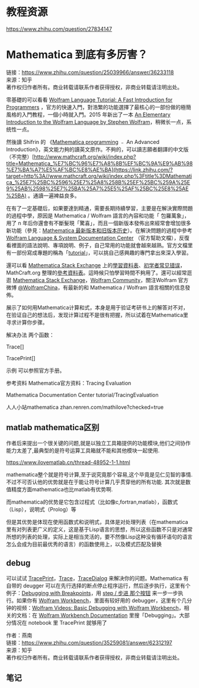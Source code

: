 # 教程资源
https://www.zhihu.com/question/27834147
# Mathematica 到底有多厉害？
链接：https://www.zhihu.com/question/25039966/answer/36233118  
来源：知乎  
著作权归作者所有。商业转载请联系作者获得授权，非商业转载请注明出处。  
  

零基礎的可以看看 [Wolfram Language Tutorial: A Fast Introduction for Programmers](https://link.zhihu.com/?target=http%3A//www.wolfram.com/language/fast-introduction-for-programmers/) ，官方的快速入門，對浩繁的功能選擇了最核心的一部份做的極簡風格的入門教程，一個小時就入門。2015 年新出了一本 [An Elementary Introduction to the Wolfram Language by Stephen Wolfram](https://link.zhihu.com/?target=http%3A//www.wolfram.com/language/elementary-introduction/)，稍微长一点，系统性一点。

然後讀 Shifrin 的 《[Mathematica programming](https://link.zhihu.com/?target=http%3A//www.mathprogramming-intro.org/) ﹣ An Advanced Introduction》，英文能力夠的讀英文原作。不夠的，可以讀志願者翻譯的中文版（不完整）[http://www.mathcraft.org/wiki/index.php?title=Mathematica_%E7%BC%96%E7%A8%8B%EF%BC%9A%E9%AB%98%E7%BA%A7%E5%AF%BC%E8%AE%BA](https://link.zhihu.com/?target=http%3A//www.mathcraft.org/wiki/index.php%3Ftitle%3DMathematica_%25E7%25BC%2596%25E7%25A8%258B%25EF%25BC%259A%25E9%25AB%2598%25E7%25BA%25A7%25E5%25AF%25BC%25E8%25AE%25BA) 。通讀一遍裨益良多。

在有了一定基礎后，如果要達到精通，需要長期持續學習，主要是在解決實際問題的過程中學，原因是 Mathematica / Wolfram 語言的內容和功能「 包羅萬象」，用了 n 年后你還會有不斷髮現「驚喜」，而且一個新版本發佈出來經常會增加很多新功能（參見：[Mathematica 最新版本和旧版本历史](https://link.zhihu.com/?target=http%3A//www.wolfram.com/mathematica/quick-revision-history.zh.html)）。在解決問題的過程中參考 [Wolfram Language & System Documentation Center](https://link.zhihu.com/?target=http%3A//reference.wolfram.com/language/) （官方幫助文檔），反復看裡面的語法說明、專項說明、例子，自己常用的功能就會越來越熟。官方文檔里有一部份寫成專題的稱為「[tutorial](https://link.zhihu.com/?target=http%3A//www.wolfram.com/learningcenter/tutorialcollection/)」，可以挑自己感興趣的專門拿出來深入學習。

還可以看 [Mathematica Stack Exchange](https://link.zhihu.com/?target=http%3A//mathematica.stackexchange.com) 上的[學習資料表](https://link.zhihu.com/?target=http%3A//mathematica.stackexchange.com/questions/18/where-can-i-find-examples-of-good-mathematica-programming-practice)、[初学者常见错误](https://link.zhihu.com/?target=http%3A//mathematica.stackexchange.com/questions/18393/what-are-the-most-common-pitfalls-awaiting-new-users)，MathCraft.org 整理的[參考資料表](https://link.zhihu.com/?target=http%3A//www.mathcraft.org/wiki/index.php%3Ftitle%3DMathematica_%25E5%25AD%25A6%25E4%25B9%25A0%25E8%25B5%2584%25E6%25BA%2590)。這時候只怕學習時間不夠用了。還可以經常逛逛 [Mathematica Stack Exchange](https://link.zhihu.com/?target=http%3A//mathematica.stackexchange.com)，[Wolfram Community](https://link.zhihu.com/?target=http%3A//community.wolfram.com/)，關注Wolfram 官方微博 [@WolframChina](https://link.zhihu.com/?target=http%3A//www.weibo.com/wolframchina)，有最新的和 Mathematica / Wolfram 語言相關的信息發佈。




展示了如何用Mathematica计算和式，本身是用于验证考研书上的解答对不对， 
在验证自己的想法后，发现计算过程不是很有把握，所以试着在Mathematica里寻求计算你步骤。

解决办法
两个函数：

Trace[]

TracePrint[]

示例
可以参照官方手册。

参考资料
Mathematica官方资料：Tracing Evaluation

Mathematica Documentation Center tutorial/TracingEvaluation






人人小站mathematica
zhan.renren.com/mathilove?checked=true


## matlab mathematica区别
作者后来提出一个很关键的问题,就是以独立工具箱提供的功能模块,他们之间协作能力太差了,最典型的是符号运算工具箱就不能和其他模块一起使用.

https://www.ilovematlab.cn/thread-48952-1-1.html


mathematica整个就是符号计算,至于说究竟那个容易,这个毕竟是见仁见智的事情.
不过不可否认他的优势就是在于能让符号计算几乎贯穿他的所有功能.
其次就是数值精度方面mathematica也比matlab有优势啊.



而mathematica的优势是它包含过程式（比如像c,fortran,matlab），函数式（Lisp），说明式（Prolog）等

但是其优势是体现在使用函数式和说明式，具体是对处理列表（在mathematica里有对列表更广义的定义，这是基于Lisp语言的思想，所以这些函数不只是对通常所想的列表的处理，实际上是相当灵活的，要不然像Lisp这种没有循环语句的语言怎么会成为目前最优秀的语言）的函数使用上，以及模式匹配及替换


















## debug


可以试试 [TracePrint](https://link.zhihu.com/?target=https%3A//reference.wolfram.com/language/ref/TracePrint.zh.html)，[Trace](https://link.zhihu.com/?target=https%3A//reference.wolfram.com/language/ref/Trace.zh.html)，[TraceDialog](https://link.zhihu.com/?target=http%3A//reference.wolfram.com/language/ref/TraceDialog.zh.html) 来解决你的问题。Mathematica 有自带的 deugger 可以在先行选择的断点停止程序运行，然后逐步执行，这里有个例子：[Debugging with Breakpoints](https://link.zhihu.com/?target=http%3A//mathematica.stackexchange.com/questions/31066/debugging-with-breakpoints)，用 [step / 步进 那个按钮](https://link.zhihu.com/?target=http%3A//reference.wolfram.com/language/ref/menuitem/DebuggerControls.html) 来一步一步执行。如果你有 [Wolfram Workbench](https://link.zhihu.com/?target=https%3A//www.wolfram.com/products/workbench/index.zh.html%3Ffooter%3Dlang)，里面有较好用的 debugger，这里有个几分钟的视频：[Wolfram Videos: Basic Debugging with Wolfram Workbench](https://link.zhihu.com/?target=http%3A//www.wolfram.com/broadcast/video.php%3Fc%3D93%26v%3D890)，相关的文档：在 [Wolfram Workbench Documentation](https://link.zhihu.com/?target=http%3A//reference.wolfram.com/workbench/index.jsp) 里搜「Debugging」。大部分情况在 notebook 里 TracePrint 就够用了

  
  
作者：燕南  
链接：https://www.zhihu.com/question/35259081/answer/62312197  
来源：知乎  
著作权归作者所有。商业转载请联系作者获得授权，非商业转载请注明出处。


## 笔记






























































































































